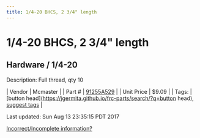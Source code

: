 ```yaml
---
title: 1/4-20 BHCS, 2 3/4" length
---
```


# 1/4-20 BHCS, 2 3/4" length
## Hardware / 1/4-20
Description: 	Full thread, qty 10 

| Vendor | Mcmaster | 
| Part # | [91255A529](https://www.mcmaster.com/#91255A529) | 
| Unit Price | $9.09 | 
| Tags: | [button head](https://jgermita.github.io/frc-parts/search/?q=button head), [suggest tags](https://docs.google.com/forms/d/e/1FAIpQLSeWyY8v3RgOty-MyWmh9U0iivNYN_molChYyS-0U-o-kOAv_g/viewform) | 

Last updated: Sun Aug 13 23:35:15 PDT 2017

 [Incorrect/Incomplete information?](https://docs.google.com/forms/d/e/1FAIpQLSeWyY8v3RgOty-MyWmh9U0iivNYN_molChYyS-0U-o-kOAv_g/viewform)